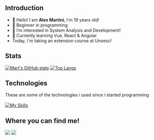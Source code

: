 ## Introduction
- 👋 Hello! I am **Alex Martini**, i'm 19 years old!
- 🚀 Beginner in programming
- 👀 I’m interested in System Analysis and Development!
- 🌱 Currently learning Vue, React & Angular
- Today, i'm taking an extension course at Unoesc!


## Stats
[![Mart's GitHub stats](https://github-readme-stats.vercel.app/api?username=mart-sc&show_icons=true&theme=transparent)](https://github.com/mart-sc/github-readme-stats)
[![Top Langs](https://github-readme-stats.vercel.app/api/top-langs/?username=mart-sc&layout=compact)](https://github.com/mart-sc/github-readme-stats)


## Technologies
These are some of the technologies i used since i started programming<br><br>
[![My Skills](https://skillicons.dev/icons?i=js,html,css,java,python,spring,bootstrap,jquery,nodejs,react,angular,vue&theme=light)](https://skillicons.dev)


## Where you can find me!  
<div>
  <a href="mailto:alexmartini.sc@gmail.com"><img src="https://img.shields.io/badge/-Gmail-%23333?style=for-the-badge&amp;logo=gmail&amp;logoColor=white"></a>
  <a href="https://www.linkedin.com/in/mart-sc/" rel="nofollow"><img src="https://img.shields.io/badge/-LinkedIn-%230077B5?style=for-the-badge&amp;logo=linkedin&amp;logoColor=white"></a
</div>
